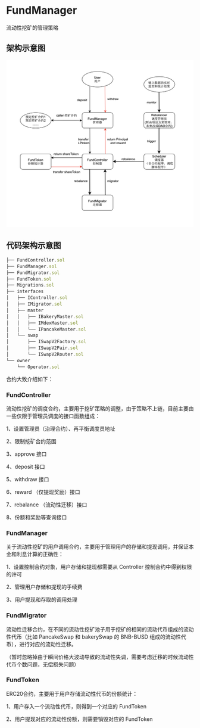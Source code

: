 # FundManager

流动性挖矿的管理策略

## 架构示意图

 ![image](docs/images/frame.png)


## 代码架构示意图

```js
├── FundController.sol
├── FundManager.sol
├── FundMigrator.sol
├── FundToken.sol
├── Migrations.sol
├── interfaces
│   ├── IController.sol
│   ├── IMigrator.sol
│   ├── master
│   │   ├── IBakeryMaster.sol
│   │   ├── IMdexMaster.sol
│   │   └── IPancakeMaster.sol
│   └── swap
│       ├── ISwapV2Factory.sol
│       ├── ISwapV2Pair.sol
│       └── ISwapV2Router.sol
└── owner
    └── Operator.sol
```

合约大致介绍如下：

### FundController 

流动性挖矿的调度合约，主要用于挖矿策略的调整，由于策略不上链，目前主要由一些仅限于管理员调度的接口函数组成：

1、设置管理员（治理合约）、再平衡调度员地址

2、限制挖矿合约范围

3、approve 接口

4、deposit 接口

5、withdraw 接口

6、reward （仅提现奖励）接口

7、rebalance （流动性迁移）接口

8、份额和奖励等查询接口


### FundManager

关于流动性挖矿的用户调用合约，主要用于管理用户的存储和提现调用，并保证本金和利息计算的正确性：

1、设置控制合约对象，用户存储和提现都需要从 Controller 控制合约中得到权限的许可

2、管理用户存储和提现的手续费

3、用户提现和存取的调用处理


### FundMigrator

流动性迁移合约，在不同的流动性挖矿池子用于挖矿的相同的流动代币组成的流动性代币（比如 PancakeSwap 和 bakerySwap 的 BNB-BUSD 组成的流动性代币），进行对应的流动性迁移。

（暂时忽略掉由于瞬间价格大波动导致的流动性失调，需要考虑迁移的时候流动性代币个数问题，无偿损失问题）


### FundToken

ERC20合约，主要用于用户存储流动性代币的份额统计：

1、用户存入一个流动性代币，则得到一个对应的 FundToken

2、用户提现对应的流动性份额，则需要销毁对应的 FundToken

